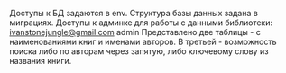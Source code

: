 Доступы к БД задаются в env.
Структура базы данных задана в миграциях.
Доступы к админке для работы с данными библиотеки:
    ivanstonejungle@gmail.com
    admin
Представлено две таблицы - с наименованиями книг и именами авторов.
В третьей - возможность поиска либо по авторам через запятую, либо  ключевому слову из названия книги.
